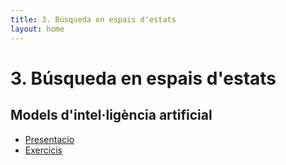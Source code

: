 ```yaml
---
title: 3. Búsqueda en espais d'estats
layout: home
---
```


# 3. Búsqueda en espais d'estats

## Models d'intel·ligència artificial

* [Presentacio](3.2-busqueda.pdf)
* [Exercicis]()
